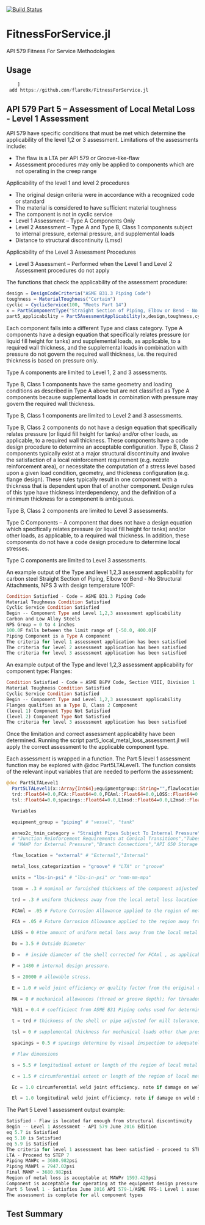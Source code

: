 [![Build Status](https://travis-ci.org/flare9x/FitnessForService.jl.svg?branch=master)](https://travis-ci.org/flare9x/FitnessForService.jl)

# FitnessForService.jl
 API 579 Fitness For Service Methodologies

## Usage
```julia
    ]
 add https://github.com/flare9x/FitnessForService.jl
 ```

## API 579 Part 5 – Assessment of Local Metal Loss - Level 1 Assessment

API 579 have specific conditions that must be met which determine the applicability of the level 1,2 or 3 assessment. Limitations of the assessments include:
*   The flaw is a LTA per API 579 or Groove-like-flaw
*   Assessment procedures may only be applied to components which are not operating in the creep range

Applicability of the level 1 and level 2 procedures
*   The original design criteria were in accordance with a recognized code or standard
*   The material is considered to have sufficient material toughness
*   The component is not in cyclic service
*   Level 1 Assessment – Type A Components Only
*   Level 2 Assessment – Type A and Type B, Class 1 components subject to internal pressure, external pressure, and supplemental loads
*   Distance to structural discontinuity (Lmsd)

Applicability of the Level 3 Assessment Procedures
*   Level 3 Assessment – Performed when the Level 1 and Level 2 Assessment procedures do not apply

The functions that check the applicability of the assessment procedure:

```julia
design = DesignCodeCriteria("ASME B31.3 Piping Code")
toughness = MaterialToughness("Certain")
cyclic = CyclicService(100, "Meets Part 14")
x = Part5ComponentType("Straight Section of Piping, Elbow or Bend - No Structural Attachments", vessel_orientation="horizontal", material="Carbon and Low Alloy Steels", D=0.0,Lss=0.0,H=0.0, NPS=3.0, design_temperature=100.0, units="lbs-in-psi")
part5_applicability = Part5AsessmentApplicability(x,design,toughness,cyclic)
 ```

Each component falls into a different Type and class category. Type A components have a design equation that specifically relates pressure (or liquid fill height for tanks) and supplemental loads, as applicable, to a required wall thickness, and the supplemental loads in combination with pressure do not govern the required wall thickness, i.e. the required thickness is based on pressure only.

Type A components are limited to Level 1, 2 and 3 assessments.

Type B, Class 1 components have the same geometry and loading conditions as described in Type A above but are not classified as Type A components because supplemental loads in combination with pressure may govern the required wall thickness.

Type B, Class 1 components are limited to Level 2 and 3 assessments.

Type B, Class 2 components do not have a design equation that specifically relates pressure (or liquid fill height for tanks) and/or other loads, as applicable, to a required wall thickness. These components have a code design procedure to determine an acceptable configuration. Type B, Class 2 components typically exist at a major structural discontinuity and involve the satisfaction of a local reinforcement requirement (e.g. nozzle reinforcement area), or necessitate the computation of a stress level based upon a given load condition, geometry, and thickness configuration (e.g. flange design). These rules typically result in one component with a thickness that is dependent upon that of another component. Design rules of this type have thickness interdependency, and the definition of a minimum thickness for a component is ambiguous.

Type B, Class 2 components are limited to Level 3 assessments.

Type C Components – A component that does not have a design equation which specifically relates pressure (or liquid fill height for tanks) and/or other loads, as applicable, to a required wall thickness. In addition, these components do not have a code design procedure to determine local stresses.

Type C components are limited to Level 3 assessments.

An example output of the Type and level 1,2,3 assessment applicability for carbon steel Straight Section of Piping, Elbow or Bend - No Structural Attachments, NPS 3 with design temperature 100F:

```julia
Condition Satisfied - Code = ASME B31.3 Piping Code
Material Toughness Condition Satisfied
Cyclic Service Condition Satisfied
Begin -- Component Type and Level 1,2,3 assessment applicability
Carbon and Low Alloy Steels
NPS Group = 0 to 4 inches
100.0F falls between the limit range of [-50.0, 400.0]F
Piping Component is a Type A component
The criteria for level 1 assessment application has been satisfied
The criteria for level 2 assessment application has been satisfied
The criteria for level 3 assessment application has been satisfied
 ```
An example output of the Type and level 1,2,3 assessment applicability for component type: Flanges:

 ```julia
 Condition Satisfied - Code = ASME B&PV Code, Section VIII, Division 1
Material Toughness Condition Satisfied
Cyclic Service Condition Satisfied
Begin -- Component Type and Level 1,2,3 assessment applicability
Flanges qualifies as a Type B, Class 2 Component
(level 1) Component Type Not Satisfied
(level 2) Component Type Not Satisfied
The criteria for level 3 assessment application has been satisfied
  ```

Once the limitation and correct assessment applicability have been determined. Running the script part5_local_metal_loss_assessment.jl will apply the correct assessment to the applicable component type.

Each assessment is wrapped in a function. The Part 5 level 1 assessment function may be explored with @doc Part5LTALevel1.
The function consists of the relevant input variables that are needed to perform the assessment:

   ```julia
 @doc Part5LTALevel1
     Part5LTALevel1(x::Array{Int64};equipmentgroup::String="",flawlocation::String="",metallosscategorization::String="",units::String="",tnom::Float64=0.0,
     trd::Float64=0.0,FCA::Float64=0.0,FCAml::Float64=0.0,LOSS::Float64=0.0,Do::Float64=0.0,Do::Float64=0.0,P::Float64=0.0,S::Float64=0.0,E::Float64=0.0,MA::Float64=0.0,Yb31::Float64=0.0,
     tsl::Float64=0.0,spacings::Float64=0.0,L1msd::Float64=0.0,L2msd::Float64=0.0,L3msd::Float64=0.0,L4msd::Float64=0.0,L5msd::Float64=0.0,s::Float64=0.0,c::Float64=0.0)

     Variables

     equipment_group = "piping" # "vessel", "tank"

     annex2c_tmin_category = "Straight Pipes Subject To Internal Pressure" # ["Cylindrical Shell","Spherical Shell","Hemispherical Head","Elliptical Head","Torispherical Head","Conical Shell","Toriconical Head","Conical Transition","Nozzles Connections in Shells",
     # "Junction Reinforcement Requirements at Conical Transitions","Tubesheets","Flat head to cylinder connections","Bolted Flanges","Straight Pipes Subject To Internal Pressure","Boiler Tubes","Pipe Bends Subject To Internal Pressure",
     # "MAWP for External Pressure","Branch Connections","API 650 Storage Tanks"]

     flaw_location = "external" # "External","Internal"

     metal_loss_categorization = "groove" # "LTA" or "groove"

     units = "lbs-in-psi" # "lbs-in-psi" or "nmm-mm-mpa"

     tnom = .3 # nominal or furnished thickness of the component adjusted for mill undertolerance as applicable.

     trd = .3 # uniform thickness away from the local metal loss location established by thickness measurements at the time of the assessment.

     FCAml = .05 # Future Corrosion Allowance applied to the region of metal loss.

     FCA = .05 # Future Corrosion Allowance applied to the region away from the metal loss (see Annex 2C, paragraph 2C.2.8).

     LOSS = 0 #the amount of uniform metal loss away from the local metal loss location at the time of the assessment.

     Do = 3.5 # Outside Diameter

     D =  # inside diameter of the shell corrected for FCAml , as applicable

     P = 1480 # internal design pressure.

     S = 20000 # allowable stress.

     E = 1.0 # weld joint efficiency or quality factor from the original construction code, if unknown use 0.7.

     MA = 0 # mechanical allowances (thread or groove depth); for threaded components, the nominal thread depth (dimension h of ASME B.1.20.1) shall apply.

     Yb31 = 0.4 # coefficient from ASME B31 Piping codes used for determining the pipe wall thickness, the coefficient can be determined from the following table that is valid for tmin < Do / 6 Annex 2C .

     t = trd # thickness of the shell or pipe adjusted for mill tolerance, LOSS and FCA , or cylinder thickness at a conical transition for a junction reinforcement calculation adjusted for mill tolerance, LOSS and FCA , as applicable.

     tsl = 0 # supplemental thickness for mechanical loads other than pressure that result in longitudinal stress; this thickness is usually obtained from the results of a weight case in a stress analysis of the piping system (see paragraph 2C.2.7).

     spacings = 0.5 # spacings determine by visual inspection to adequately ccategorizse the corrosion

     # Flaw dimensions

     s = 5.5 # longitudinal extent or length of the region of local metal loss based on future corroded thickness,

     c = 1.5 # circumferential extent or length of the region of local metal loss (see Figure 5.2 and Figure 5.10), based on future corroded thickness, tc .

     Ec = 1.0 circumferential weld joint efficiency. note if damage on weld see # 2C.2.5 Treatment of Weld and Riveted Joint Efficiency, and Ligament Efficiency

     El = 1.0 longitudinal weld joint efficiency. note if damage on weld see # 2C.2.5 Treatment of Weld and Riveted Joint Efficiency, and Ligament Efficiency
 ```

The Part 5 Level 1 assessment output example:

   ```julia
Satisfied - Flaw is located far enough from structural discontinuity
Begin -- Level 1 Assessment - API 579 June 2016 Edition
eq 5.7 is Satisfied
eq 5.10 is Satisfied
eq 5.9 is Satisfied
The criteria for level 1 assessment has been satisfied - proceed to STEP 6
LTA - Proceed to STEP 7
Piping MAWPc = 3680.982psi
Piping MAWPl = 7947.02psi
Final MAWP = 3680.982psi
Region of metal loss is acceptable at MAWPr 1593.429psi
Component is acceptable for operating at the equipment design pressure or equipment MAWP
Part 5 level 1 - Satisfies June 2016 API 579-1/ASME FFS-1 Level 1 assessment
The assessment is complete for all component types
 ```

 ## Test Summary
